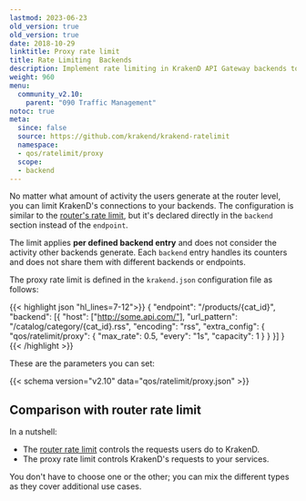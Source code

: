 ```yaml
---
lastmod: 2023-06-23
old_version: true
old_version: true
date: 2018-10-29
linktitle: Proxy rate limit
title: Rate Limiting  Backends
description: Implement rate limiting in KrakenD API Gateway backends to control and manage API usage, preventing abuse and ensuring fair resource allocation
weight: 960
menu:
  community_v2.10:
    parent: "090 Traffic Management"
notoc: true
meta:
  since: false
  source: https://github.com/krakend/krakend-ratelimit
  namespace:
  - qos/ratelimit/proxy
  scope:
  - backend
---
```


No matter what amount of activity the users generate at the router level, you can limit KrakenD's connections to your backends. The configuration is similar to the [router's rate limit](/docs/v2.11/v2.10/endpoints/rate-limit/), but it's declared directly in the `backend` section instead of the `endpoint`.

The limit applies **per defined backend entry** and does not consider the activity other backends generate. Each `backend` entry handles its counters and does not share them with different backends or endpoints.

The proxy rate limit is defined in the `krakend.json` configuration file as follows:

{{< highlight json "hl_lines=7-12">}}
{
    "endpoint": "/products/{cat_id}",
    "backend": [{
        "host": ["http://some.api.com/"],
        "url_pattern": "/catalog/category/{cat_id}.rss",
        "encoding": "rss",
        "extra_config": {
            "qos/ratelimit/proxy": {
                "max_rate": 0.5,
                "every": "1s",
                "capacity": 1
            }
        }
    }]
}
{{< /highlight >}}

These are the parameters you can set:

{{< schema version="v2.10" data="qos/ratelimit/proxy.json" >}}

## Comparison with router rate limit
In a nutshell:

- The [router rate limit](/docs/v2.11/v2.10/endpoints/rate-limit/) controls the requests users do to KrakenD.
- The proxy rate limit controls KrakenD's requests to your services.

You don't have to choose one or the other; you can mix the different types as they cover additional use cases.